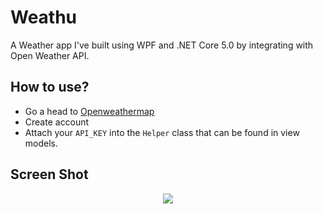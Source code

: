 # Weathu
A Weather app I've built using WPF and .NET Core 5.0 by integrating with Open Weather API.

## How to use?
- Go a head to [Openweathermap](https://openweathermap.org/) 
- Create account
- Attach your `API_KEY` into the `Helper` class that can be found in view models.


## Screen Shot
<p align="center">
  <img src="https://github.com/thecodingcod/Weathu/blob/main/screenshot.png" />
</p>
